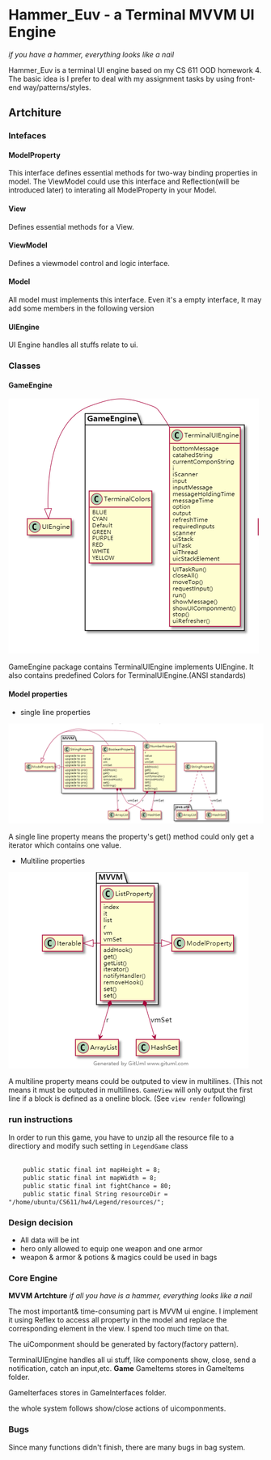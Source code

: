 # Hammer_Euv - a Terminal MVVM UI Engine

*if you have a hammer, everything looks like a nail*

Hammer_Euv is a terminal UI engine based on my CS 611 OOD homework 4. The basic idea is I prefer to deal with my assignment tasks by using front-end way/patterns/styles.

## Artchiture
### Intefaces
#### ModelProperty

This interface defines essential methods for two-way binding properties in model. The ViewModel could use this interface and Reflection(will be introduced later) to interating all ModelProperty in your Model.

#### View

Defines essential methods for a View.

#### ViewModel

Defines a viewmodel control and logic interface.

#### Model

All model must implements this interface. Even it's a empty interface, It may add some members in the following version

#### UIEngine

UI Engine handles all stuffs relate to ui.

### Classes

#### GameEngine

![](./readme/engine.png)

GameEngine package contains TerminalUIEngine implements UIEngine. It also contains predefined Colors for TerminalUIEngine.(ANSI standards)

#### Model properties

* single line properties

![](./readme/modelproperty0.png)

A single line property means the property's get() method could only get a iterator which contains one value.

* Multiline properties

![](./readme/listproperty.png)

A multiline property means could be outputed to view in multilines. (This not means it must be outputed in multilines. `GameView` will only output the first line if a block is defined as a oneline block. (See `view render` following)


### run instructions
In order to run this game, you have to unzip all the resource file to a directiory and modify such setting in `LegendGame` class
```

    public static final int mapHeight = 8;
    public static final int mapWidth = 8;
    public static final int fightChance = 80;
    public static final String resourceDir = "/home/ubuntu/CS611/hw4/Legend/resources/";
```
### Design decision
* All data will be int
* hero only allowed to equip one weapon and one armor
* weapon & armor & potions & magics could be used in bags
### Core Engine
**MVVM Artchture**
*if all you have is a hammer, everything looks like a nail*

The most important& time-consuming part is MVVM ui engine. I implement it using Reflex to access all property in the model and replace the corresponding element in the view. I spend too much time on that.

The uiComponment should be generated by factory(factory pattern).

TerminalUIEngine handles all ui stuff, like components show, close, send a notification, catch an input,etc.
**Game**
GameItems stores in GameItems folder.

GameIterfaces stores in GameInterfaces folder.

the whole system follows show/close actions of uicomponments.

### Bugs
Since many functions didn't finish, there are many bugs in bag system.
